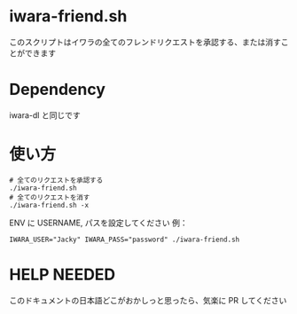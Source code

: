 # iwara-friend.sh

このスクリプトはイワラの全てのフレンドリクエストを承認する、または消すことができます

# Dependency

iwara-dl と同じです

# 使い方
```
# 全てのリクエストを承認する
./iwara-friend.sh
# 全てのリクエストを消す
./iwara-friend.sh -x
```

ENV に USERNAME, パスを設定してください
例：
```
IWARA_USER="Jacky" IWARA_PASS="password" ./iwara-friend.sh
```

# HELP NEEDED
このドキュメントの日本語どこがおかしっと思ったら、気楽に PR してください
